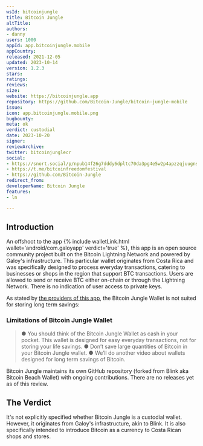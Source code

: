 ```yaml
---
wsId: bitcoinjungle
title: Bitcoin Jungle
altTitle: 
authors: 
- danny
users: 1000
appId: app.bitcoinjungle.mobile
appCountry: 
released: 2021-12-05
updated: 2023-10-14
version: 1.2.3
stars: 
ratings: 
reviews: 
size: 
website: https://bitcoinjungle.app
repository: https://github.com/Bitcoin-Jungle/bitcoin-jungle-mobile
issue: 
icon: app.bitcoinjungle.mobile.png
bugbounty: 
meta: ok
verdict: custodial
date: 2023-10-20
signer: 
reviewArchive: 
twitter: bitcoinjunglecr
social: 
- https://snort.social/p/npub14f26g7dddy6dpltc70da3pg4e5w2p4apzzqjuugnsr2ema6e3y6s2xv7lu
- https://t.me/bitcoinfreedomfestival
- https://github.com/Bitcoin-Jungle
redirect_from: 
developerName: Bitcoin Jungle
features: 
- ln

---
```


## Introduction

An offshoot to the app {% include walletLink.html wallet='android/com.galoyapp' verdict='true' %}, this app is an open source community project built on the Bitcoin Lightning Network and powered by Galoy's infrastructure. This particular wallet originates from Costa Rica and was specifically designed to process everyday transactions, catering to businesses or shops in the region that support BTC transactions. Users are allowed to send or receive BTC either on-chain or through the Lightning Network. There is no indication of user access to private keys.

As stated by [the providers of this app](https://www.bitcoinjungle.app/_files/ugd/6975be_cc70182801794e13b0891188fc98b072.pdf), the Bitcoin Jungle Wallet is not suited for storing long term savings:

### Limitations of Bitcoin Jungle Wallet
> ● You should think of the Bitcoin Jungle Wallet as cash in your pocket. This wallet is designed for easy everyday transactions, not for storing your life savings.
> ● Don’t save large quantities of Bitcoin in your Bitcoin Jungle wallet.
> ● We’ll do another video about wallets designed for long term savings of Bitcoin.

Bitcoin Jungle maintains its own GitHub repository (forked from Blink aka Bitcoin Beach Wallet) with ongoing contributions. There are no releases yet as of this review.

## The Verdict

It's not explicitly specified whether Bitcoin Jungle is a custodial wallet. However, it originates from Galoy's infrastructure, akin to Blink. It is also specifically intended to introduce Bitcoin as a currency to Costa Rican shops and stores.